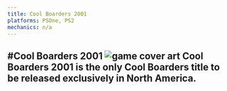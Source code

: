 ```yaml
---
title: Cool Boarders 2001
platforms: PSOne, PS2
mechanics: n/a
---
```

#Cool Boarders 2001
![game cover art](//images.igdb.com/igdb/image/upload/t_thumb/romyljsb9i3mfzkip3gk.jpg "Logo Title Text 1")
Cool Boarders 2001 is the only Cool Boarders title to be released exclusively in North America.
-
